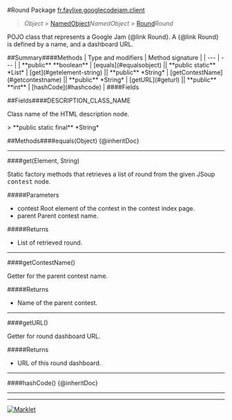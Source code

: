 #Round
Package [fr.faylixe.googlecodejam.client](README.md)<br>

> *Object* > [NamedObject](common/NamedObject.md)*NamedObject* > [Round](Round.md)*Round*
<p>POJO class that represents a Google Jam {@link Round}.
 A {@link Round} is defined by a name, and a dashboard
 URL.</p>
##Summary####Methods
| Type and modifiers | Method signature |
| --- | --- |
| **public** **boolean** | [equals](#equalsobject) || **public static** *List* | [get](#getelement-string) || **public** *String* | [getContestName](#getcontestname) || **public** *String* | [getURL](#geturl) || **public** **int** | [hashCode](#hashcode) |
####Fields

##Fields####DESCRIPTION_CLASS_NAME
<p>Class name of the HTML description node.</p>
> **public static final** *String*


##Methods####equals(Object)
{@inheritDoc}

---

####get(Element, String)
<p>Static factory methods that retrieves a list of round
 from the given JSoup <tt>contest</tt> node.</p>

#####Parameters
* contest Root element of the contest in the contest index page.
* parent Parent contest name.

#####Returns
* List of retrieved round.

---

####getContestName()
<p>Getter for the parent contest name.</p>

#####Returns
* Name of the parent contest.

---

####getURL()
<p>Getter for round dashboard URL.</p>

#####Returns
* URL of this round dashboard.

---

####hashCode()
{@inheritDoc}

---

---

[![Marklet](https://img.shields.io/badge/Generated%20by-Marklet-green.svg)](https://github.com/Faylixe/marklet)